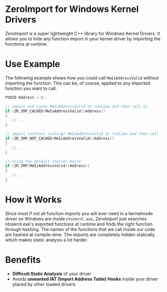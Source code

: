 # ZeroImport for Windows Kernel Drivers
ZeroImport is a super lightweight C++ library for Windows Kernel Drivers. It allows you to hide any function import in your kernel driver by importing the functions at runtime.

# Use Example
The following example shows how you could call `MmIsAddressValid` without importing the function. This can be, of course, applied to any imported function you want to call.
```cpp
PVOID Address = 0;

// import and cache MmIsAddressValid at runtime and then call it
if (ZR_IMP_CACHED(MmIsAddressValid)(Address))
{
   // ...
}

// import (without caching) MmIsAddressValid at runtime and then call it
if (ZR_IMP_NOT_CACHED(MmIsAddressValid)(Address))
{
   // ...
}

// using the default shorter macro
if (ZR_IMP(MmIsAddressValid)(Address))
{
   // ...
}
```

# How it Works
Since most if not all function imports you will ever need in a kernelmode driver on Windows are inside `ntoskrnl.exe`, ZeroImport just searches ntoskrnl.exe's exported functions at runtime and finds the right function through hashing. The names of the functions that we call inside our code are hashed at compile-time. The imports are completely hidden statically which makes static analysis a lot harder.

# Benefits
- **Difficult Static Analysis** of your driver
- Avoids **unwanted IAT (Import Address Table) Hooks** inside your driver placed by other loaded drivers
